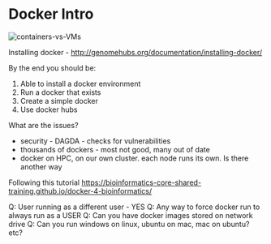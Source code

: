 Docker Intro
============

![containers-vs-VMs](http://zdnet4.cbsistatic.com/hub/i/r/2014/10/02/1f130129-49e2-11e4-b6a0-d4ae52e95e57/resize/770xauto/2598bf8706f23f291a520c42165e6b1f/docker-vm-container.png)

Installing docker - http://genomehubs.org/documentation/installing-docker/

By the end you should be:

1. Able to install a docker environment
2. Run a docker that exists
3. Create a simple docker
4. Use docker hubs

What are the issues?
- security - DAGDA - checks for vulnerabilities
- thousands of dockers - most not good, many out of date
- docker on HPC, on our own cluster. each node runs its own. Is there another way

Following this tutorial https://bioinformatics-core-shared-training.github.io/docker-4-bioinformatics/

Q: User running as a different user - YES
Q: Any way to force docker run to always run as a USER
Q: Can you have docker images stored on network drive
Q: Can you run windows on linux, ubuntu on mac, mac on ubuntu? etc?
